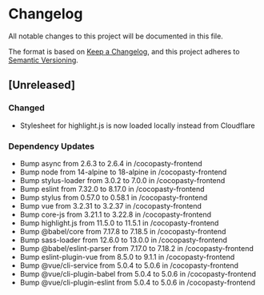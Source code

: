 # Changelog
All notable changes to this project will be documented in this file.

The format is based on [Keep a Changelog](https://keepachangelog.com/en/1.0.0/),
and this project adheres to [Semantic Versioning](https://semver.org/spec/v2.0.0.html).

## [Unreleased]

### Changed
- Stylesheet for highlight.js is now loaded locally instead from Cloudflare

### Dependency Updates
- Bump async from 2.6.3 to 2.6.4 in /cocopasty-frontend
- Bump node from 14-alpine to 18-alpine in /cocopasty-frontend
- Bump stylus-loader from 3.0.2 to 7.0.0 in /cocopasty-frontend
- Bump eslint from 7.32.0 to 8.17.0 in /cocopasty-frontend
- Bump stylus from 0.57.0 to 0.58.1 in /cocopasty-frontend
- Bump vue from 3.2.31 to 3.2.37 in /cocopasty-frontend
- Bump core-js from 3.21.1 to 3.22.8 in /cocopasty-frontend
- Bump highlight.js from 11.5.0 to 11.5.1 in /cocopasty-frontend
- Bump @babel/core from 7.17.8 to 7.18.5 in /cocopasty-frontend
- Bump sass-loader from 12.6.0 to 13.0.0 in /cocopasty-frontend
- Bump @babel/eslint-parser from 7.17.0 to 7.18.2 in /cocopasty-frontend
- Bump eslint-plugin-vue from 8.5.0 to 9.1.1 in /cocopasty-frontend
- Bump @vue/cli-service from 5.0.4 to 5.0.6 in /cocopasty-frontend
- Bump @vue/cli-plugin-babel from 5.0.4 to 5.0.6 in /cocopasty-frontend
- Bump @vue/cli-plugin-eslint from 5.0.4 to 5.0.6 in /cocopasty-frontend
